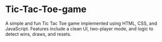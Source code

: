 # Tic-Tac-Toe-game
A simple and fun Tic Tac Toe game implemented using HTML, CSS, and JavaScript. Features include a clean UI, two-player mode, and logic to detect wins, draws, and resets.
